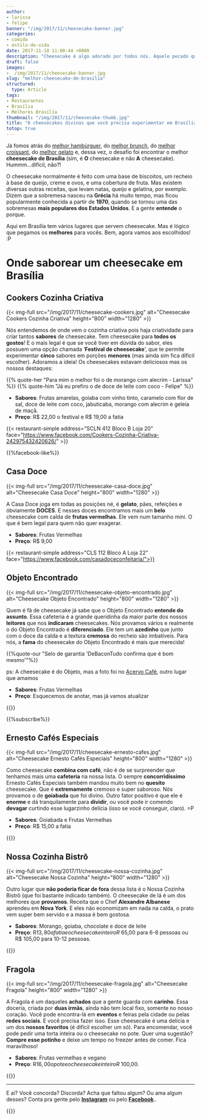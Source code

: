 ```yaml
---
author:
- larissa
- felipe
banner: "/img/2017/11/cheesecake-banner.jpg"
categories:
- comida
- estilo-de-vida
date: 2017-11-10 11:00:44 +0000
description: "Cheesecake é algo adorado por todos nós. Aquele pecado que adoramos. E se é para fugir da dieta é melhor ser com algo delicioso. Então a gente ta ajuda a encontrar a melhor chessecake de Brasília"
draft: false
images:
-  /img/2017/11/cheesecake-banner.jpg
slug: "melhor-cheesecake-de-brasilia"
structured:
  type: Article
tags:
- Restaurantes
- Brasília
- Melhores Brasília
thumbnail: "/img/2017/11/cheesecake-thumb.jpg"
title: "6 cheesecakes divinas que você precisa experimentar em Brasília"
totop: true
---
```


Já fomos atrás do [melhor hambúrguer](http://debacontudo.com.br/comida/melhor-hamburguer-artesanal-de-brasilia/), do [melhor brunch](http://debacontudo.com.br/comida/melhor-brunch-de-brasilia/), do [melhor croissant](http://debacontudo.com.br/comida/melhor-croissant-de-brasilia/), do [melhor gelato](http://debacontudo.com.br/comida/melhor-sorvete-gelato-de-brasilia/) e, dessa vez, o desafio foi encontrar o melhor **cheesecake de Brasília** (sim, é **O** cheesecake e não **A** cheesecake). Hummm...difícil, não?! 

O cheesecake normalmente é feito com uma base de biscoitos, um recheio à base de queijo, creme e ovos, e uma cobertura de fruta.  Mas existem diversas outras receitas, que levam natas, queijo e gelatina, por exemplo. Dizem que a sobremesa nasceu na **Grécia** há muito tempo, mas ficou popularmente conhecida a partir de **1970**, quando se tornou uma das sobremesas **mais populares dos Estados Unidos**. E a gente **entende** o porque.

Aqui em Brasília tem vários lugares que servem cheesecake. Mas é lógico que pegamos os **melhores** para vocês.
Bem, agora vamos aos escolhidos! :P

# Onde saborear um cheesecake em Brasília

## Cookers Cozinha Criativa

{{< img-full src="/img/2017/11/cheesecake-cookers.jpg" alt="Cheesecake Cookers Cozinha Criativa"  height="800" width="1280" >}}

Nós entendemos de onde vem o cozinha criativa pois haja criatividade para criar tantos **sabores** de cheesecake. Tem cheesecake para **todos os gostos**! E o mais legal é que se você tiver em dúvida do sabor, eles possuem uma opção chamada ‘**Festival de cheesecake**’, que te permite experimentar **cinco** sabores em porções **menores** (mas ainda sim fica díficil escolher). Adoramos a ideia! Os cheesecakes estavam deliciosos mas os nossos destaques:

{{% quote-her "Para mim o melhor foi o de morango com alecrim - Larissa" %}}
{{% quote-him "Já eu prefiro o de doce de leite com coco - Felipe" %}}

- **Sabores**: Frutas amarelas, goiaba com vinho tinto, caramelo com flor de sal, doce de leite com coco, jabuticaba, morango com alecrim e geleia de maçã.
- **Preço**:  R$ 22,00 o festival e R$ 19,00 a fatia

{{< restaurant-simple address="SCLN 412 Bloco B Loja 20"  face="https://www.facebook.com/Cookers-Cozinha-Criativa-242975432420626/" >}}

{{%facebook-like%}}

## Casa Doce

{{< img-full src="/img/2017/11/cheesecake-casa-doce.jpg" alt="Cheesecake Casa Doce"  height="800" width="1280" >}}

A Casa Doce joga em todas as posições né, é **gelato**, pães, refeições e óbviamente **DOCES**. E nesses doces encontramos mais um **belo** cheesecake com calda de **frutas vermelhas**. Ele vem num tamanho mini. O que é bem legal para quem não quer exagerar. 

- **Sabores**: Frutas Vermelhas
- **Preço**:  R$ 9,00

{{< restaurant-simple address="CLS 112 Bloco A Loja 22"  face="https://www.facebook.com/casadoceconfeitaria/">}}

## Objeto Encontrado

{{< img-full src="/img/2017/11/cheesecake-objeto-encontrado.jpg" alt="Cheesecake Objeto Encontrado"  height="800" width="1280" >}}

Quem é fã de cheesecake já sabe que o Objeto Encontrado **entende do assunto**. Essa cafeteria é a grande queridinha da maior parte dos nossos **leitores** que nos **indicaram** cheesecakes.  Nós provamos vários e realmente o do Objeto Encontrado é **diferenciado**. Ele tem um **azedinho** que junto com o doce da calda e a textura **cremosa** do recheio são imbatíveis. Para nós, a **fama** do cheesecake do Objeto Encontrado é mais que merecida! 

{{%quote-our "Selo de garantia 'DeBaconTudo confirma que é  bom mesmo'"%}}

ps: A cheesecake é do Objeto, mas a foto foi no [Acervo Café](https://www.instagram.com/acervocafe/), outro lugar que amamos

- **Sabores**: Frutas Vermelhas
- **Preço**:  Esquecemos de anotar, mas já vamos atualizar

{{<restaurant-simple address="CLN 102 Bloco B Loja 56"  face="https://www.facebook.com/objetoencontrado.galeriadearte/">}}

{{%subscribe%}}

## Ernesto Cafés Especiais

{{< img-full src="/img/2017/11/cheesecake-ernesto-cafes.jpg" alt="Cheesecake Ernesto Cafés Especiais"  height="800" width="1280" >}}

Como cheesecake **combina com café**, não é de se surpreender que tenhamos mais uma **cafeteria** na nossa lista. O sempre **concorridíssimo** Ernesto Cafés Especiais também mandou muito bem no **quesito** cheesecake. Que é **extremamente** cremoso e super saboroso. Nós provamos o de **goiabada** que foi divino. Outro fator positivo é que ele é **enorme** e dá tranquilamente para **dividir**, ou você pode ir comendo **devagar** curtindo esse lugarzinho delícia (isso se você conseguir, claro). =P

- **Sabores**: Goiabada e Frutas Vermelhas
- **Preço**:  R$ 15,00 a fatia

{{<restaurant-simple address="CLS 115 Bloco C Loja 14"  face="https://www.facebook.com/ErnestoCafesEspeciais/">}}

## Nossa Cozinha Bistrô

{{< img-full src="/img/2017/11/cheesecake-nossa-cozinha.jpg" alt="Cheesecake Nossa Cozinha"  height="800" width="1280" >}}

Outro lugar que **não poderia ficar de fora** dessa lista é o Nossa Cozinha Bistrô (que foi bastante indicado também). O cheesecake de lá é um dos melhores que **provamos**. Receita que o Chef **Alexandre Albanese** aprendeu em **Nova York**. E eles não economizam em nada na calda, o prato vem super bem servido e a massa é bem gostosa. 

- **Sabores**: Morango, goiaba, chocolate e doce de leite
- **Preço**:  R$13,80 a fatia e o cheesecake inteiro R$ 65,00 para 6-8 pessoas ou R$ 105,00 para 10-12 pessoas.

{{<restaurant-simple address="CLN 402 Bloco C Loja 60" face="https://www.facebook.com/nossacozinha.bistro">}}

## Fragola

{{< img-full src="/img/2017/11/cheesecake-fragola.jpg" alt="Cheesecake Fragola"  height="800" width="1280" >}}

A Fragola é um daqueles **achados** que a gente guarda com **carinho**. Essa doceria, criada por **duas irmãs**, ainda não tem local fixo, somente no nosso coração. Você pode encontra-lá em **eventos** e feiras pela cidade ou pelas **redes sociais**. E você precisa fazer isso. Esse cheesecake é uma delícia e um dos **nossos favoritos** (é difícil escolher um só). Para encomendar, você pode pedir uma torta inteira ou o cheesecake no pote. Quer uma sugestão? **Compre esse potinho** e deixe um tempo no freezer antes de comer. Fica maravilhoso!

- **Sabores**: Frutas vermelhas e vegano
- **Preço**:  R$16,00 o pote e o cheesecake inteiro R$ 100,00.

{{<restaurant-simple address="Ponto de distribuição na 303 Sul" face="https://www.facebook.com/fragolabrasilia/">}}

------

E ai? Você concorda? Discorda? Acha que faltou algum? Ou ama algum desses? Conta pra gente pelo [**Instagram**](https://www.instagram.com/casaldebacontudo/) ou pelo [**Facebook**](https://www.facebook.com/debacontudo/)..

{{<subscribe>}}
